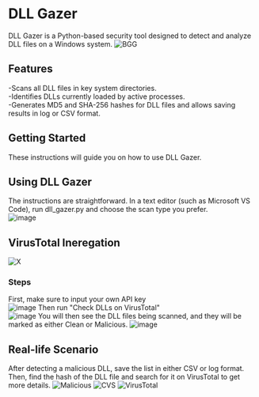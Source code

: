 # DLL Gazer
DLL Gazer is a Python-based security tool designed to detect and analyze DLL files on a Windows system.
![BGG](https://github.com/user-attachments/assets/260d3ce8-b245-4d80-8364-c3ee7e08bfea)
## Features
-Scans all DLL files in key system directories.<br>
-Identifies DLLs currently loaded by active processes.<br>
-Generates MD5 and SHA-256 hashes for DLL files and allows saving results in log or CSV format.<br>
## Getting Started
These instructions will guide you on how to use DLL Gazer.
## Using DLL Gazer
The instructions are straightforward. In a text editor (such as Microsoft VS Code), run dll_gazer.py and choose the scan type you prefer.<br>
![image](https://github.com/user-attachments/assets/1717ec29-0fb9-4502-8cc1-4a8bc3915908)
## VirusTotal Ineregation
![X](https://github.com/user-attachments/assets/aa231a7a-d06e-4f4b-bad5-3e8bc9f3491d)
### Steps
First, make sure to input your own API key<br>
![image](https://github.com/user-attachments/assets/9b3f62f7-2518-4229-8353-99270f6e7912)
Then run "Check DLLs on VirusTotal"<br>
![image](https://github.com/user-attachments/assets/6b14fc39-f335-49ad-adbf-4ca1c49e3d10)
You will then see the DLL files being scanned, and they will be marked as either Clean or Malicious.
![image](https://github.com/user-attachments/assets/da159f4f-49ce-4258-9230-4dd351042ae4)
## Real-life Scenario
After detecting a malicious DLL, save the list in either CSV or log format. Then, find the hash of the DLL file and search for it on VirusTotal to get more details.
![Malicious](https://github.com/user-attachments/assets/078564f3-c582-42ae-a0f4-5c6cf797df5f)
![CVS](https://github.com/user-attachments/assets/0de8432f-8d30-480f-8344-5d304bdc70a5)
![VirusTotal](https://github.com/user-attachments/assets/555c7405-794a-476b-8800-ea155724c4de)
